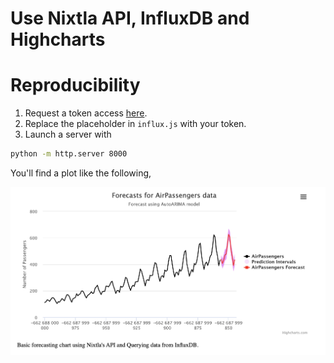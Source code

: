 # Use Nixtla API, InfluxDB and Highcharts

# Reproducibility

1. Request a token access [here](http://18.235.133.135:3000/login).
2. Replace the placeholder in `influx.js` with your token.
3. Launch a server with 

```bash
python -m http.server 8000
```

You'll find a plot like the following,

![](./plot.png)
